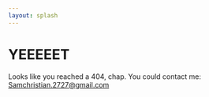 ```yaml
---
layout: splash
---
```

 # YEEEEET
 Looks like you reached a 404, chap.
 You could contact me: Samchristian.2727@gmail.com
